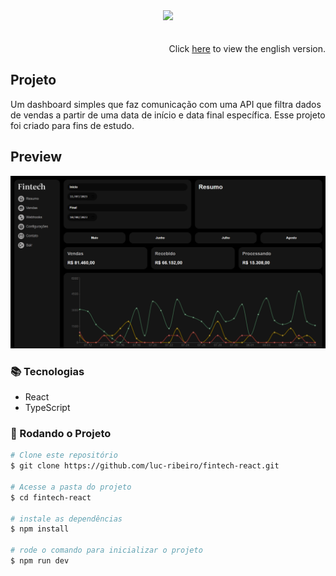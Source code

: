 <div align="center">
  <img src="./src/assets/fintech.svg" />
</div> 

<br>
<br>

<div align="right">
  Click <a href="https://github.com/luc-ribeiro/fintech-react/blob/main/README.md">here</a> to view the english version.
</div>

## Projeto

Um dashboard simples que faz comunicação com uma API que filtra dados de vendas a partir de uma data de início e data final específica.
Esse projeto foi criado para fins de estudo.

## Preview
![banner](https://github.com/luc-ribeiro/fintech/blob/main/design/preview.png)

<h3>📚 Tecnologias</h3>

- React
- TypeScript

<h3> 🎲 Rodando o Projeto</h3>

```bash
# Clone este repositório
$ git clone https://github.com/luc-ribeiro/fintech-react.git

# Acesse a pasta do projeto
$ cd fintech-react

# instale as dependências
$ npm install

# rode o comando para inicializar o projeto
$ npm run dev
```
